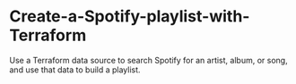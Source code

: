 # Create-a-Spotify-playlist-with-Terraform
Use a Terraform data source to search Spotify for an artist, album, or song, and use that data to build a playlist.

